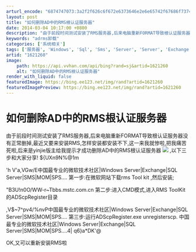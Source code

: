```yaml
---
arturl_encode: "6874747073:3a2f2f626c6f672e6373646e2e6e65742f67686f73746c7937:382f61727469636c652f64657461696c732f31363231323630"
layout: post
title: "如何删除AD中的RMS根认证服务器"
date: 2014-03-04 10:17:00 +0800
description: "由于前段时间测试安装了RMS服务器,后来电脑重新FORMAT导致根认证服务器没有正常删掉,最近又要来"
keywords: "adrms卸载"
categories: ['系统相关']
tags: ['服务器', 'Windows', 'Sql', 'Sms', 'Server', 'Server', 'Exchange']
artid: "1621260"
image:
    path: https://api.vvhan.com/api/bing?rand=sj&artid=1621260
    alt: "如何删除AD中的RMS根认证服务器"
render_with_liquid: false
featuredImage: https://bing.ee123.net/img/rand?artid=1621260
featuredImagePreview: https://bing.ee123.net/img/rand?artid=1621260
---
```


# 如何删除AD中的RMS根认证服务器

由于前段时间测试安装了RMS服务器,后来电脑重新FORMAT导致根认证服务器没有正常删掉,最近又要来安装RMS,怎样安装都安装不下,这一来我就惨啦,把我痛苦死啦,后来是yinjie版主给我提示才成功删除AD中的RMS根认证服务器
![](http://bbs.mstc.com.cn/images/smilies/tongue.gif)
,以下三步和大家分享!
${UXn9N%@1m
  
  

'h V'a,VGw/E中国最专业的微软技术社区|Windows Server|Exchange|SQL Server|SMS|MOM|SPS....
第一步:在微软网站下载rms Tool kit ,然后安装;
  

"B3U!n0O/WW-r~Tbbs.mstc.com.cn
第二步:进入CMD模式,进入RMS ToolKit的ADScpRegister目录
  

,V$~7^pv4/%nvP中国最专业的微软技术社区|Windows Server|Exchange|SQL Server|SMS|MOM|SPS....
第三步:运行ADScpRegister.exe unregisterscp.
中国最专业的微软技术社区|Windows Server|Exchange|SQL Server|SMS|MOM|SPS....4| q6}a\*DK'@
  
OK,又可以重新安装RMS啦